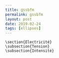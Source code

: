 ```yaml
---
title: gssbfm
permalink: gssbfm
layout: post
date: 2019-02-24
tags: [ellipses]
---
```


```latex\section*{Préambule}
\section{Électricité}
\subsection{Tension}
\subsection{Intensité}
```